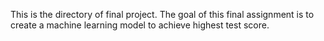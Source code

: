 This is the directory of final project. The goal of this final assignment is to create a machine learning model to achieve highest test score.
